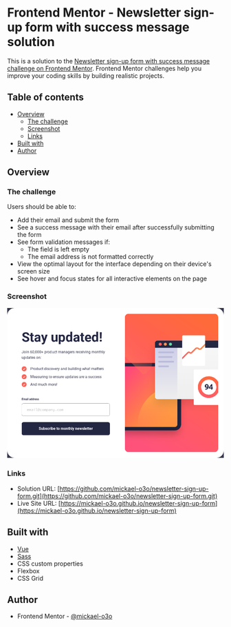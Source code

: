 # Frontend Mentor - Newsletter sign-up form with success message solution

This is a solution to the [Newsletter sign-up form with success message challenge on Frontend Mentor](https://www.frontendmentor.io/challenges/newsletter-signup-form-with-success-message-3FC1AZbNrv). Frontend Mentor challenges help you improve your coding skills by building realistic projects.

## Table of contents

- [Overview](#overview)
  - [The challenge](#the-challenge)
  - [Screenshot](#screenshot)
  - [Links](#links)
- [Built with](#built-with)
- [Author](#author)

## Overview

### The challenge

Users should be able to:

- Add their email and submit the form
- See a success message with their email after successfully submitting the form
- See form validation messages if:
  - The field is left empty
  - The email address is not formatted correctly
- View the optimal layout for the interface depending on their device's screen size
- See hover and focus states for all interactive elements on the page

### Screenshot

![](./screenshot.png)

### Links

- Solution URL: [https://github.com/mickael-o3o/newsletter-sign-up-form.git](https://github.com/mickael-o3o/newsletter-sign-up-form.git)
- Live Site URL: [https://mickael-o3o.github.io/newsletter-sign-up-form](https://mickael-o3o.github.io/newsletter-sign-up-form)

## Built with

- [Vue](https://vuejs.org)
- [Sass](https://sass-lang.com)
- CSS custom properties
- Flexbox
- CSS Grid

## Author

- Frontend Mentor - [@mickael-o3o](https://www.frontendmentor.io/profile/mickael-o3o)
